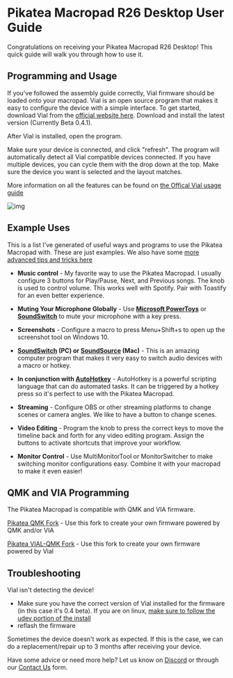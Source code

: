 # Pikatea Macropad R26 Desktop User Guide
Congratulations on receiving your Pikatea Macropad R26 Desktop! This quick guide will walk you through how to use it.

## Programming and Usage
If you've followed the assembly guide correctly, Vial firmware should be loaded onto your macropad. Vial is an open source program that makes it easy to configure the device with a simple interface. To get started, download Vial from the [official website here](https://get.Vial.today). Download and install the latest version (Currently Beta 0.4.1).

After Vial is installed, open the program.

Make sure your device is connected, and click "refresh". The program will automatically detect all Vial compatible devices connected. If you have multiple devices, you can cycle them with the drop down at the top. Make sure the device you want is selected and the layout matches.

More information on all the features can be found on [the Offical Vial usage guide](https://get.vial.today/manual/)

![img](/assets/GB3/pikatea-macropad-gb3-vial.png)

## Example Uses
This is a list I've generated of useful ways and programs to use the Pikatea Macropad with. These are just examples. We also have some [more advanced tips and tricks here](/guide/)

- **Music control** - My favorite way to use the Pikatea Macropad. I usually configure 3 buttons for Play/Pause, Next, and Previous songs. The knob is used to control volume. This works well with Spotify. Pair with Toastify for an even better experience.

- **Muting Your Microphone Globally** - Use [**Microsoft PowerToys**](https://docs.microsoft.com/en-us/windows/powertoys/) or [**SoundSwitch**](https://soundswitch.aaflalo.me/) to mute your microphone with a key press.

- **Screenshots** - Configure a macro to press Menu+Shift+s to open up the screenshot tool on Windows 10.

- **[SoundSwitch](https://soundswitch.aaflalo.me/) (PC) or [SoundSource](https://rogueamoeba.com/soundsource/) (Mac)** - This is an amazing computer program that makes it very easy to switch audio devices with a macro or hotkey.

- **In conjunction with [AutoHotkey](https://autohotkey.com)** - AutoHotkey is a powerful scripting language that can do automated tasks. It can be triggered by a hotkey press so it's perfect to use with the Pikatea Macropad.

- **Streaming** - Configure OBS or other streaming platforms to change scenes or camera angles. We like to have a button to change scenes.

- **Video Editing** - Program the knob to press the correct keys to move the timeline back and forth for any video editing program. Assign the buttons to activate shortcuts that improve your workflow.

- **Monitor Control** - Use MultiMonitorTool or MonitorSwitcher to make switching monitor configurations easy. Combine it with your macropad to make it even easier!
 
## QMK and VIA Programming
The Pikatea Macropad is compatible with QMK and VIA firmware.

[Pikatea QMK Fork](https://github.com/JackPikatea/qmk_firmware) - Use this fork to create your own firmware powered by QMK and/or VIA

[Pikatea VIAL-QMK Fork](https://github.com/JackPikatea/vial-qmk) - Use this fork to create your own firmware powered by Vial

## Troubleshooting
Vial isn't detecting the device!
* Make sure you have the correct version of Vial installed for the firmware (in this case it's 0.4 beta). If you are on linux, [make sure to follow the udev portion of the install](https://get.Vial.today)
* reflash the firmware

Sometimes the device doesn't work as expected. If this is the case, we can do a replacement/repair up to 3 months after receiving your device.

Have some advice or need more help? Let us know on [Discord](https://www.pikatea.com/discord) or through our [Contact Us](https://www.pikatea.com/pages/contact-us) form.

<Footer/>
